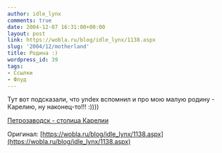 ```yaml
---
author: idle_lynx
comments: true
date: 2004-12-07 16:31:00+00:00
layout: post
link: https://wobla.ru/blog/idle_lynx/1138.aspx
slug: '2004/12/motherland'
title: Родина :)
wordpress_id: 39
tags:
- Ссылки
- Флуд
---
```


Тут вот подсказали, что yndex вспомнил и про мою малую родину - Карелию, ну наконец-то!!! :))))

[Петрозаводск - столица Карелии](http://goroda.yandex.ru/petrozavodsk.xml)

Оригинал: [https://wobla.ru/blog/idle_lynx/1138.aspx](https://wobla.ru/blog/idle_lynx/1138.aspx)
